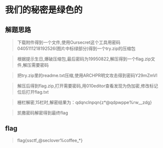 # 我们的秘密是绿色的

## 解题思路

> 下载附件得到一个文件,使用Oursecret这个工具用密码0405111218192526(图片中标绿部分)得到一个try.zip的压缩包

> 根据提示生日,爆破压缩包,最后密码为19950822,解压得到一个flag.zip文件,解压需要密码

> 把try.zip里的readme.txt压缩,使用ARCHPR明文攻击得到密码Y29mZmVl

> 解压后得到flag.zip,打开需要密码,用010editor查看发现为伪加密,修改标记位后打开flag.txt

> 栅栏解密,15栏时,解密结果为：qdqnclnpqn{z*@qdpwppe%rw__zdg}

> 凯撒密码解密得到最终flag

## flag

> flag{ssctf_@seclover%coffee_*}
